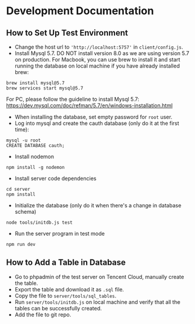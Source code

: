 # Development Documentation

## How to Set Up Test Environment
* Change the host url to `'http://localhost:5757'` in `client/config.js`.
* Install Mysql 5.7. DO NOT install version 8.0 as we are using version 5.7 on production.
For Macbook, you can use brew to install it and start running the database on local machine if you have already installed brew:
```
brew install mysql@5.7
brew services start mysql@5.7
```
For PC, please follow the guideline to install Mysql 5.7: https://dev.mysql.com/doc/refman/5.7/en/windows-installation.html
* When installing the database, set empty password for `root` user.
* Log into mysql and create the cauth database (only do it at the first time):
```
mysql -u root
CREATE DATABASE cauth;
```
* Install nodemon
```
npm install -g nodemon
```
* Install server code dependencies
```
cd server
npm install
```
* Initialize the database (only do it when there's a change in database schema)
```
node tools/initdb.js test
```
* Run the server program in test mode
```
npm run dev
```

## How to Add a Table in Database

* Go to phpadmin of the test server on Tencent Cloud, manually create the table.
* Export the table and download it as `.sql` file.
* Copy the file to `server/tools/sql_tables`.
* Run `server/tools/initdb.js` on local machine and verify that all the tables can be successfully created.
* Add the file to git repo.
